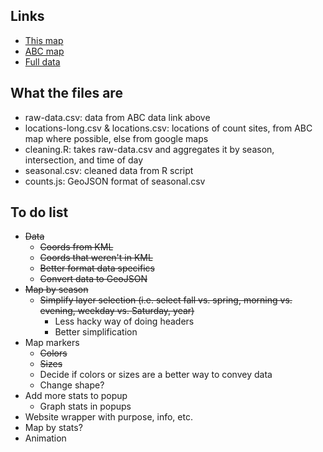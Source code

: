 Links
-----
* [This map](http://mollietaylor.com/skills/js/leaflet/abc-bike-counts/)
* [ABC map](https://maps.google.com/maps/ms?msa=0&msid=207303117555710580147.0004cccef4743cbbddec0&ie=UTF8&t=m&ll=33.788849,-84.379463&spn=0.13696,0.219727&z=12&source=embed)
* [Full data](https://www.dropbox.com/sh/i1pdkccpto3rcgk/8kvUniSjZr)

What the files are
------------------
* raw-data.csv: data from ABC data link above
* locations-long.csv & locations.csv: locations of count sites, from ABC map where possible, else from google maps
* cleaning.R: takes raw-data.csv and aggregates it by season, intersection, and time of day
* seasonal.csv: cleaned data from R script
* counts.js: GeoJSON format of seasonal.csv

To do list
----------
* ~~Data~~
	* ~~Coords from KML~~
	* ~~Coords that weren't in KML~~
	* ~~Better format data specifics~~
	* ~~Convert data to GeoJSON~~
* ~~Map by season~~
	* ~~Simplify layer selection (i.e. select fall vs. spring, morning vs. evening, weekday vs. Saturday, year)~~
		* Less hacky way of doing headers
		* Better simplification
* Map markers
	* ~~Colors~~
	* ~~Sizes~~
	* Decide if colors or sizes are a better way to convey data 
	* Change shape?
* Add more stats to popup
	* Graph stats in popups
* Website wrapper with purpose, info, etc.
* Map by stats?
* Animation


